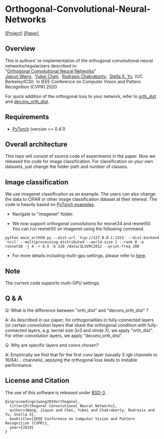 # Orthogonal-Convolutional-Neural-Networks
[[Project]](http://pwang.pw/ocnn.html) [[Paper]](https://arxiv.org/abs/1911.12207)   

## Overview
This is authors' re-implementation of the orthogonal convolutional neural networks/regularizers described in:  
"[Orthogonal Convolutional Neural Networks](https://arxiv.org/abs/1911.12207)"   
[Jiayun Wang](http://pwang.pw/),&nbsp; [Yubei Chen](https://redwood.berkeley.edu/people/yubei-chen/),&nbsp;  [Rudrasis Chakraborty](https://rudra1988.github.io/),&nbsp; [Stella X. Yu](https://www1.icsi.berkeley.edu/~stellayu/)&nbsp; (UC Berkeley/ICSI)&nbsp; in IEEE Conference on Computer Vision and Pattern Recognition (CVPR) 2020

For quick addition of the orthogonal loss to your network, refer to [orth_dist](imagenet/utils.py#L42) and [deconv_orth_dist](imagenet/utils.py#L34).

## Requirements
* [PyTorch](https://pytorch.org/) (version >= 0.4.1)

## Overall architecture
This repo will consist of source code of experiments in the paper. Now we released the code for image classification. For classification on your own datasets, just change the folder path and number of classes.

## Image classification

We use imagenet classificaiton as an example. The users can also change the data to CIFAR or other image classification dataset at their interest. The code is heavily based on [PyTorch examples](https://github.com/pytorch/examples/tree/master/imagenet).

- Navigate to "imagenet" folder.

- We now support orthogonal convolutions for resnet34 and resnet50. You can run resnet50 on imagenet using the following command. 
```
python main_orth50.py --dist-url 'tcp://127.0.0.1:1321' --dist-backend 'nccl' --multiprocessing-distributed --world-size 1 --rank 0 -a resnet50 -j 4 -r 0.5 -b 220 /data/ILSVRC2012 --print-freq 200
```

- For more details including multi-gpu settings, please refer to [here](imagenet/README.md).

## Note
The current code supports multi-GPU settings.

## Q \& A
Q: What is the difference between "orth_dist" and "deconv_orth_dist" ?

A: As described in our paper, for orthogonalities in fully-connected layers (or certain convolution layers that share the orthogonal condition with fully-connected layers, e.g. kernel size 3x3 and stride 3), we apply "orth_dist". For other convolution layers, we apply "deconv_orth_dist".

Q: Why are specific layers and convs chosen?

A: Empirically we find that for the first conv layer (usually 3 rgb channels to 16/64/... channels), applying the orthogonal loss leads to instable performance. 

## License and Citation
The use of this software is released under [BSD-3](LICENSE).
```
@inproceedings{wang2019orthogonal,
  title={Orthogonal Convolutional Neural Networks},
  author={Wang, Jiayun and Chen, Yubei and Chakraborty, Rudrasis and Yu, Stella X},
  booktitle={IEEE Conference on Computer Vision and Pattern Recognition (CVPR)},
  year={2019}
}
```
